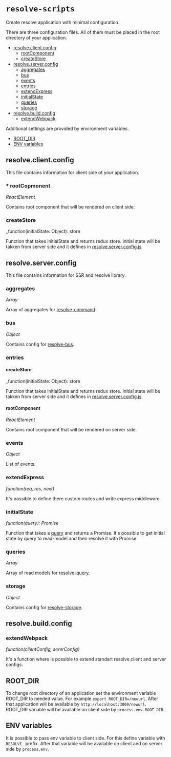 # `resolve-scripts`

Create resolve application with minimal configuration.

There are three configuration files. All of them must be placed in the root directory of your application.

- [resolve.client.config](#resolveclientconfig)
    - [rootComponent](#-rootcomponent)
    - [createStore](#createstore)
- [resolve.server.config](#resolveserverconfig)
    - [aggregates](#aggregates)
    - [bus](#bus)
    - [events](#events)
    - [entries](#entries)
    - [extendExpress](#extendexpress)
    - [initialState](#initialstate)
    - [queries](#queries)
    - [storage](#storage)
- [resolve.build.config](#resolvebuildconfig)
    - [extendWebpack](#extendwebpack)

Additional settings are provided by environment variables.
- [ROOT_DIR](#root_dir)
- [ENV variables](#env-variables)

## resolve.client.config

This file contains information for client side of your application.

### * rootCopmonent
_ReactElement_

Contains root component that will be rendered on client side.

### createStore
_function(initialState: Object): store

Function that takes initialState and returns redux store. Initial state will be takken from server side and it defines in [resolve.server.config.js](#initialstate)


## resolve.server.config

This file contains information for SSR and resolve library.

### aggregates
_Array_

Array of aggregates for [resolve-command](https://github.com/reimagined/resolve/tree/resolve-scripts-readme/packages/resolve-command).


### bus
_Object_

Contains config for [resolve-bus](https://github.com/reimagined/resolve/tree/resolve-scripts-readme/packages/resolve-bus).

### entries

#### createStore
_function(initialState: Object): store

Function that takes initialState and returns redux store. Initial state will be takken from server side and it defines in [resolve.server.config.js](#initialstate)

#### rootComponent
_ReactElement_

Contains root component that will be rendered on server side.

### events
_Object_

List of events.

### extendExpress
_function(req, res, next)_

It's possible to define there custom routes and write express middleware.

### initialState
_function(query): Promise_

Function that takes a [query](https://github.com/reimagined/resolve/tree/resolve-scripts-readme/packages/resolve-query) and returns a Promise. It's possible to get initial state by query to read-model and then resolve it with Promise.

### queries
_Array_

Array of read models for [resolve-query](https://github.com/reimagined/resolve/tree/resolve-scripts-readme/packages/resolve-query).

### storage
_Object_

Contains config for [resolve-storage](https://github.com/reimagined/resolve/tree/resolve-scripts-readme/packages/resolve-storage).

## resolve.build.config

### extendWebpack
_function(clientConfig, sererConfig)_

It's a function where is possible to extend standart resolve client and server configs.

## ROOT_DIR

To change root directory of an application set the environment variable ROOT_DIR to needed value. For example `export ROOT_DIR=/newurl`. After that application will be available by `http://localhost:3000/newurl`. ROOT_DIR variable will be available on client side by `process.env.ROOT_DIR`.

## ENV variables

It is possible to pass env variable to client side. For this define variable with `RESOLVE_` prefix. After that variable will be available on client and on server side by `process.env`.
